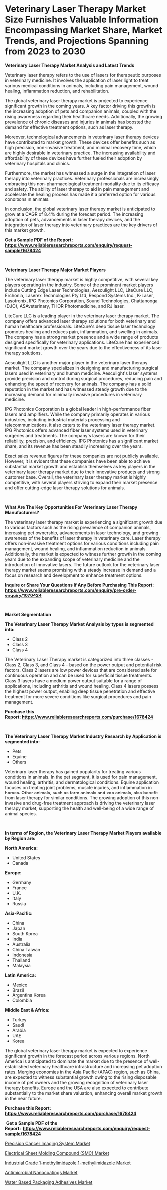 <p><h1>Veterinary Laser Therapy Market Size Furnishes Valuable Information Encompassing Market Share, Market Trends, and Projections Spanning from 2023 to 2030</h1></p><p><strong>Veterinary Laser Therapy Market Analysis and Latest Trends</strong></p>
<p><p>Veterinary laser therapy refers to the use of lasers for therapeutic purposes in veterinary medicine. It involves the application of laser light to treat various medical conditions in animals, including pain management, wound healing, inflammation reduction, and rehabilitation.</p><p>The global veterinary laser therapy market is projected to experience significant growth in the coming years. A key factor driving this growth is the increasing adoption of pets and companion animals, coupled with the rising awareness regarding their healthcare needs. Additionally, the growing prevalence of chronic diseases and injuries in animals has boosted the demand for effective treatment options, such as laser therapy.</p><p>Moreover, technological advancements in veterinary laser therapy devices have contributed to market growth. These devices offer benefits such as high precision, non-invasive treatment, and minimal recovery time, which are highly desirable in veterinary practice. The increasing availability and affordability of these devices have further fueled their adoption by veterinary hospitals and clinics.</p><p>Furthermore, the market has witnessed a surge in the integration of laser therapy into veterinary practices. Veterinary professionals are increasingly embracing this non-pharmacological treatment modality due to its efficacy and safety. The ability of laser therapy to aid in pain management and accelerate the healing process has made it a preferred option for various conditions in animals.</p><p>In conclusion, the global veterinary laser therapy market is anticipated to grow at a CAGR of 8.4% during the forecast period. The increasing adoption of pets, advancements in laser therapy devices, and the integration of laser therapy into veterinary practices are the key drivers of this market growth.</p></p>
<p><strong>Get a Sample PDF of the Report:&nbsp; <a href="https://www.reliableresearchreports.com/enquiry/request-sample/1678424">https://www.reliableresearchreports.com/enquiry/request-sample/1678424</a></strong></p>
<p>&nbsp;</p>
<p><strong>Veterinary Laser Therapy Major Market Players</strong></p>
<p><p>The veterinary laser therapy market is highly competitive, with several key players operating in the industry. Some of the prominent market players include Cutting Edge Laser Technologies, Aesculight LLC, LiteCure LLC, Erchonia, Laserex Technologies Pty Ltd, Respond Systems Inc., K-Laser, Lasotronix, IPG Photonics Corporation, Sound Technologies, Chattanooga (DJO), ASAveterinary, THOR Photomedicine, and RJ laser.</p><p>LiteCure LLC is a leading player in the veterinary laser therapy market. The company offers advanced laser therapy solutions for both veterinary and human healthcare professionals. LiteCure's deep tissue laser technology promotes healing and reduces pain, inflammation, and swelling in animals. The company has a strong market presence and a wide range of products designed specifically for veterinary applications. LiteCure has experienced significant market growth over the years due to the effectiveness of its laser therapy solutions.</p><p>Aesculight LLC is another major player in the veterinary laser therapy market. The company specializes in designing and manufacturing surgical lasers used in veterinary and human medicine. Aesculight's laser systems provide precision and control during surgical procedures, reducing pain and enhancing the speed of recovery for animals. The company has a solid reputation in the market and has witnessed steady growth due to the increasing demand for minimally invasive procedures in veterinary medicine.</p><p>IPG Photonics Corporation is a global leader in high-performance fiber lasers and amplifiers. While the company primarily operates in various industries, including industrial materials processing and telecommunications, it also caters to the veterinary laser therapy market. IPG Photonics offers advanced fiber laser systems used in veterinary surgeries and treatments. The company's lasers are known for their reliability, precision, and efficiency. IPG Photonics has a significant market share, and its revenue has been steadily increasing over the years.</p><p>Exact sales revenue figures for these companies are not publicly available. However, it is evident that these companies have been able to achieve substantial market growth and establish themselves as key players in the veterinary laser therapy market due to their innovative products and strong customer base. Overall, the veterinary laser therapy market is highly competitive, with several players striving to expand their market presence and offer cutting-edge laser therapy solutions for animals.</p></p>
<p>&nbsp;</p>
<p><strong>What Are The Key Opportunities For Veterinary Laser Therapy Manufacturers?</strong></p>
<p><p>The veterinary laser therapy market is experiencing a significant growth due to various factors such as the rising prevalence of companion animals, increasing pet ownership, advancements in laser technology, and growing awareness of the benefits of laser therapy in veterinary care. Laser therapy offers non-invasive treatment options for various conditions including pain management, wound healing, and inflammation reduction in animals. Additionally, the market is expected to witness further growth in the coming years due to the expanding scope of veterinary medicine and the introduction of innovative lasers. The future outlook for the veterinary laser therapy market seems promising with a steady increase in demand and a focus on research and development to enhance treatment options.</p></p>
<p><strong>Inquire or Share Your Questions If Any Before Purchasing This Report: <a href="https://www.reliableresearchreports.com/enquiry/pre-order-enquiry/1678424">https://www.reliableresearchreports.com/enquiry/pre-order-enquiry/1678424</a></strong></p>
<p>&nbsp;</p>
<p><strong>Market Segmentation</strong></p>
<p><strong>The Veterinary Laser Therapy Market Analysis by types is segmented into:</strong></p>
<p><ul><li>Class 2</li><li>Class 3</li><li>Class 4</li></ul></p>
<p><p>The Veterinary Laser Therapy market is categorized into three classes - Class 2, Class 3, and Class 4 - based on the power output and potential risk factors. Class 2 lasers are low power devices that are considered safe for continuous operation and can be used for superficial tissue treatments. Class 3 lasers have a medium power output suitable for a range of applications, including arthritis and wound healing. Class 4 lasers possess the highest power output, enabling deep tissue penetration and effective treatment for more severe conditions like surgical procedures and pain management.</p></p>
<p><strong>Purchase this Report:&nbsp;<a href="https://www.reliableresearchreports.com/purchase/1678424">https://www.reliableresearchreports.com/purchase/1678424</a></strong></p>
<p>&nbsp;</p>
<p><strong>The Veterinary Laser Therapy Market Industry Research by Application is segmented into:</strong></p>
<p><ul><li>Pets</li><li>Equine</li><li>Others</li></ul></p>
<p><p>Veterinary laser therapy has gained popularity for treating various conditions in animals. In the pet segment, it is used for pain management, wound healing, arthritis, and dermatological conditions. Equine application focuses on treating joint problems, muscle injuries, and inflammation in horses. Other animals, such as farm animals and zoo animals, also benefit from laser therapy for similar conditions. The growing adoption of this non-invasive and drug-free treatment approach is driving the veterinary laser therapy market, supporting the health and well-being of a wide range of animal species.</p></p>
<p>&nbsp;</p>
<p><strong>In terms of Region, the Veterinary Laser Therapy Market Players available by Region are:</strong></p>
<p>
    <p> <strong> North America: </strong>
        <ul>
            <li>United States</li>
            <li>Canada</li>
        </ul>
        </p> 
    <p> <strong> Europe: </strong>
        <ul>
            <li>Germany</li>
            <li>France</li>
            <li>U.K.</li>
            <li>Italy</li>
            <li>Russia</li>
        </ul>
        </p> 
    <p> <strong> Asia-Pacific: </strong>
        <ul>
            <li>China</li>
            <li>Japan</li>
            <li>South Korea</li>
            <li>India</li>
            <li>Australia</li>
            <li>China Taiwan</li>
            <li>Indonesia</li>
            <li>Thailand</li>
            <li>Malaysia</li>
        </ul>
        </p> 
    <p> <strong> Latin America: </strong>
        <ul>
            <li>Mexico</li>
            <li>Brazil</li>
            <li>Argentina Korea</li>
            <li>Colombia</li>
        </ul>
        </p> 
    <p> <strong> Middle East & Africa: </strong>
        <ul>
            <li>Turkey</li>
            <li>Saudi</li>
            <li>Arabia</li>
            <li>UAE</li>
            <li>Korea</li>
        </ul>
    </p>
    </p>
<p><p>The global veterinary laser therapy market is expected to experience significant growth in the forecast period across various regions. North America is anticipated to dominate the market due to the presence of well-established veterinary healthcare infrastructure and increasing pet adoption rates. Merging economies in the Asia Pacific (APAC) region, such as China, are expected to witness substantial growth owing to the rising disposable income of pet owners and the growing recognition of veterinary laser therapy benefits. Europe and the USA are also expected to contribute substantially to the market share valuation, enhancing overall market growth in the near future.</p></p>
<p><strong>Purchase this Report: <a href="https://www.reliableresearchreports.com/purchase/1678424">https://www.reliableresearchreports.com/purchase/1678424</a></strong></p>
<p>&nbsp;<strong>Get a Sample PDF of the Report:&nbsp;&nbsp;<a href="https://www.reliableresearchreports.com/enquiry/request-sample/1678424">https://www.reliableresearchreports.com/enquiry/request-sample/1678424</a></strong></p>
<p><strong></strong></p>
<p><p><a href="https://www.linkedin.com/pulse/precision-cancer-imaging-system-market-size-share-global/">Precision Cancer Imaging System Market</a></p><p><a href="https://www.linkedin.com/pulse/electrical-sheet-molding-compound-smc-market-share-amp/">Electrical Sheet Molding Compound (SMC) Market</a></p><p><a href="https://www.linkedin.com/pulse/industrial-grade-1-methylimidazole-market-challenges-opportunities/">Industrial Grade 1-methylimidazole 1-methylimidazole Market</a></p><p><a href="https://medium.com/@elzaziemann1943/antimicrobial-nanocoatings-market-size-growth-forecast-2023-2030-2a9e994ce0de">Antimicrobial Nanocoatings Market</a></p><p><a href="https://medium.com/@vallieemard78/water-based-packaging-adhesives-market-size-growth-forecast-2023-2030-3342b9cd1541">Water Based Packaging Adhesives Market</a></p></p>